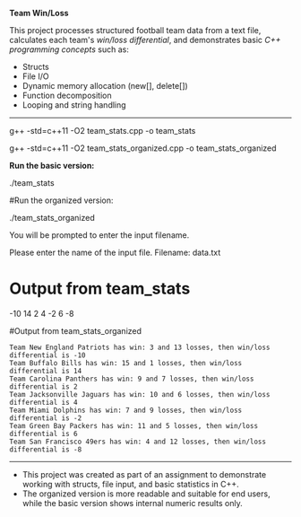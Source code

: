 **Team Win/Loss**

This project processes structured football team data from a text file, calculates each team's *win/loss differential*, and demonstrates basic *C++ programming concepts* such as:

- Structs
- File I/O
- Dynamic memory allocation (new[], delete[])
- Function decomposition
- Looping and string handling

---


g++ -std=c++11 -O2 team_stats.cpp -o team_stats


g++ -std=c++11 -O2 team_stats_organized.cpp -o team_stats_organized





**Run the basic version:**

./team_stats


#Run the organized version:

./team_stats_organized


You will be prompted to enter the input filename. 

Please enter the name of the input file.
Filename: data.txt


# Output from team_stats

-10
14
2
4
-2
6
-8


#Output from team_stats_organized
```
Team New England Patriots has win: 3 and 13 losses, then win/loss differential is -10
Team Buffalo Bills has win: 15 and 1 losses, then win/loss differential is 14
Team Carolina Panthers has win: 9 and 7 losses, then win/loss differential is 2
Team Jacksonville Jaguars has win: 10 and 6 losses, then win/loss differential is 4
Team Miami Dolphins has win: 7 and 9 losses, then win/loss differential is -2
Team Green Bay Packers has win: 11 and 5 losses, then win/loss differential is 6
Team San Francisco 49ers has win: 4 and 12 losses, then win/loss differential is -8
```

---

- This project was created as part of an assignment to demonstrate working with structs, file input, and basic statistics in C++.
- The organized version is more readable and suitable for end users, while the basic version shows internal numeric results only.


